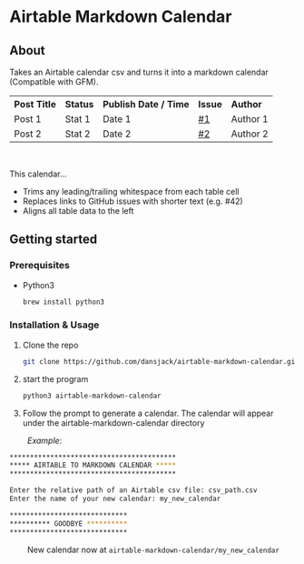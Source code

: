# Airtable Markdown Calendar

## About
Takes an Airtable calendar csv and turns it into a markdown calendar (Compatible with GFM). 
<table>
  <tbody align="left">
  <tr>
      <th>Post Title</th>
      <th>Status</th>
      <th>Publish Date / Time</th>
      <th>Issue</th>
      <th>Author</th>
    </tr>
    <tr>
      <td>Post 1</td>
      <td>Stat 1</td>
      <td>Date 1</td>
      <td><a href="https://github.com/blog/issues/1">#1</a></td>
      <td>Author 1</td>
    </tr>
    <tr>
      <td>Post 2</td>
      <td>Stat 2</td>
      <td>Date 2</td>
      <td><a href="https://github.com/blog/issues/2">#2</a></td>
      <td>Author 2</td>
    </tr>
  </tbody>
</table><br  />

This calendar...
- Trims any leading/trailing whitespace from each table cell
- Replaces links to GitHub issues with shorter text (e.g. #42)
- Aligns all table data to the left

## Getting started

### Prerequisites 
- Python3
    ```sh
    brew install python3
    ```
  
### Installation & Usage
1. Clone the repo
    ```sh
    git clone https://github.com/dansjack/airtable-markdown-calendar.git
    ```
2. start the program
    ```sh
    python3 airtable-markdown-calendar
    ```
3. Follow the prompt to generate a calendar. The calendar will appear under the airtable-markdown-calendar
directory
   
&nbsp; &nbsp; &nbsp; &nbsp; _Example_:<br>
```sh
*****************************************
***** AIRTABLE TO MARKDOWN CALENDAR *****
*****************************************

Enter the relative path of an Airtable csv file: csv_path.csv
Enter the name of your new calendar: my_new_calendar

*****************************
********** GOODBYE **********
*****************************

```
&nbsp; &nbsp; &nbsp; &nbsp; New calendar now at `airtable-markdown-calendar/my_new_calendar`